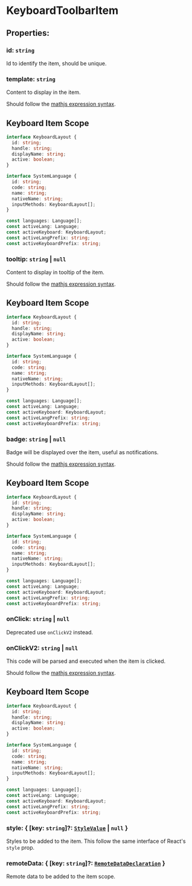 # **KeyboardToolbarItem**

## **Properties**:

### id: `string`

Id to identify the item, should be unique.

### template: `string`

Content to display in the item.

Should follow the
[mathjs expression syntax](https://mathjs.org/docs/expressions/syntax.html).

## Keyboard Item Scope

```ts
interface KeyboardLayout {
  id: string;
  handle: string;
  displayName: string;
  active: boolean;
}

interface SystemLanguage {
  id: string;
  code: string;
  name: string;
  nativeName: string;
  inputMethods: KeyboardLayout[];
}

const languages: Language[];
const activeLang: Language;
const activeKeyboard: KeyboardLayout;
const activeLangPrefix: string;
const activeKeyboardPrefix: string;
```

### tooltip: `string` | `null`

Content to display in tooltip of the item.

Should follow the
[mathjs expression syntax](https://mathjs.org/docs/expressions/syntax.html).

## Keyboard Item Scope

```ts
interface KeyboardLayout {
  id: string;
  handle: string;
  displayName: string;
  active: boolean;
}

interface SystemLanguage {
  id: string;
  code: string;
  name: string;
  nativeName: string;
  inputMethods: KeyboardLayout[];
}

const languages: Language[];
const activeLang: Language;
const activeKeyboard: KeyboardLayout;
const activeLangPrefix: string;
const activeKeyboardPrefix: string;
```

### badge: `string` | `null`

Badge will be displayed over the item, useful as notifications.

Should follow the
[mathjs expression syntax](https://mathjs.org/docs/expressions/syntax.html).

## Keyboard Item Scope

```ts
interface KeyboardLayout {
  id: string;
  handle: string;
  displayName: string;
  active: boolean;
}

interface SystemLanguage {
  id: string;
  code: string;
  name: string;
  nativeName: string;
  inputMethods: KeyboardLayout[];
}

const languages: Language[];
const activeLang: Language;
const activeKeyboard: KeyboardLayout;
const activeLangPrefix: string;
const activeKeyboardPrefix: string;
```

### onClick: `string` | `null`

Deprecated use `onClickV2` instead.

### onClickV2: `string` | `null`

This code will be parsed and executed when the item is clicked.

Should follow the
[mathjs expression syntax](https://mathjs.org/docs/expressions/syntax.html).

## Keyboard Item Scope

```ts
interface KeyboardLayout {
  id: string;
  handle: string;
  displayName: string;
  active: boolean;
}

interface SystemLanguage {
  id: string;
  code: string;
  name: string;
  nativeName: string;
  inputMethods: KeyboardLayout[];
}

const languages: Language[];
const activeLang: Language;
const activeKeyboard: KeyboardLayout;
const activeLangPrefix: string;
const activeKeyboardPrefix: string;
```

### style: { [key: `string`]?: [`StyleValue`](./StyleValue) | `null` }

Styles to be added to the item. This follow the same interface of React's
`style` prop.

### remoteData: { [key: `string`]?: [`RemoteDataDeclaration`](./RemoteDataDeclaration) }

Remote data to be added to the item scope.

